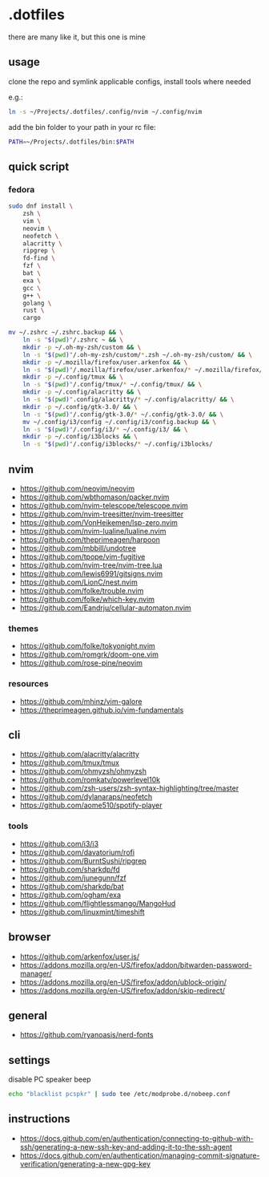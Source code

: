 # .dotfiles

there are many like it, but this one is mine

## usage

clone the repo and symlink applicable configs, install tools where needed

e.g.:

```sh
ln -s ~/Projects/.dotfiles/.config/nvim ~/.config/nvim
```

add the bin folder to your path in your rc file:

```sh
PATH=~/Projects/.dotfiles/bin:$PATH
```

## quick script

### fedora
```sh
sudo dnf install \
    zsh \
    vim \
    neovim \
    neofetch \
    alacritty \
    ripgrep \
    fd-find \
    fzf \
    bat \
    exa \
    gcc \
    g++ \
    golang \
    rust \
    cargo
```

```sh
mv ~/.zshrc ~/.zshrc.backup && \
    ln -s "$(pwd)"/.zshrc ~ && \
    mkdir -p ~/.oh-my-zsh/custom && \
    ln -s "$(pwd)"/.oh-my-zsh/custom/*.zsh ~/.oh-my-zsh/custom/ && \
    mkdir -p ~/.mozilla/firefox/user.arkenfox && \
    ln -s "$(pwd)"/.mozilla/firefox/user.arkenfox/* ~/.mozilla/firefox/user.arkenfox/ && \
    mkdir -p ~/.config/tmux && \
    ln -s "$(pwd)"/.config/tmux/* ~/.config/tmux/ && \
    mkdir -p ~/.config/alacritty && \
    ln -s "$(pwd)".config/alacritty/* ~/.config/alacritty/ && \
    mkdir -p ~/.config/gtk-3.0/ && \
    ln -s "$(pwd)"/.config/gtk-3.0/* ~/.config/gtk-3.0/ && \
    mv ~/.config/i3/config ~/.config/i3/config.backup && \
    ln -s "$(pwd)"/.config/i3/* ~/.config/i3/ && \
    mkdir -p ~/.config/i3blocks && \
    ln -s "$(pwd)"/.config/i3blocks/* ~/.config/i3blocks/
```

## nvim

- https://github.com/neovim/neovim
- https://github.com/wbthomason/packer.nvim
- https://github.com/nvim-telescope/telescope.nvim
- https://github.com/nvim-treesitter/nvim-treesitter
- https://github.com/VonHeikemen/lsp-zero.nvim
- https://github.com/nvim-lualine/lualine.nvim
- https://github.com/theprimeagen/harpoon
- https://github.com/mbbill/undotree
- https://github.com/tpope/vim-fugitive
- https://github.com/nvim-tree/nvim-tree.lua
- https://github.com/lewis6991/gitsigns.nvim
- https://github.com/LionC/nest.nvim
- https://github.com/folke/trouble.nvim
- https://github.com/folke/which-key.nvim
- https://github.com/Eandrju/cellular-automaton.nvim

### themes

- https://github.com/folke/tokyonight.nvim
- https://github.com/romgrk/doom-one.vim
- https://github.com/rose-pine/neovim

### resources

- https://github.com/mhinz/vim-galore
- https://theprimeagen.github.io/vim-fundamentals

## cli

- https://github.com/alacritty/alacritty
- https://github.com/tmux/tmux
- https://github.com/ohmyzsh/ohmyzsh
- https://github.com/romkatv/powerlevel10k
- https://github.com/zsh-users/zsh-syntax-highlighting/tree/master
- https://github.com/dylanaraps/neofetch
- https://github.com/aome510/spotify-player

### tools

- https://github.com/i3/i3
- https://github.com/davatorium/rofi
- https://github.com/BurntSushi/ripgrep
- https://github.com/sharkdp/fd
- https://github.com/junegunn/fzf
- https://github.com/sharkdp/bat
- https://github.com/ogham/exa
- https://github.com/flightlessmango/MangoHud
- https://github.com/linuxmint/timeshift

## browser

- https://github.com/arkenfox/user.js/
- https://addons.mozilla.org/en-US/firefox/addon/bitwarden-password-manager/
- https://addons.mozilla.org/en-US/firefox/addon/ublock-origin/
- https://addons.mozilla.org/en-US/firefox/addon/skip-redirect/

## general

- https://github.com/ryanoasis/nerd-fonts

## settings

disable PC speaker beep

```sh
echo "blacklist pcspkr" | sudo tee /etc/modprobe.d/nobeep.conf
```

## instructions

- https://docs.github.com/en/authentication/connecting-to-github-with-ssh/generating-a-new-ssh-key-and-adding-it-to-the-ssh-agent
- https://docs.github.com/en/authentication/managing-commit-signature-verification/generating-a-new-gpg-key

